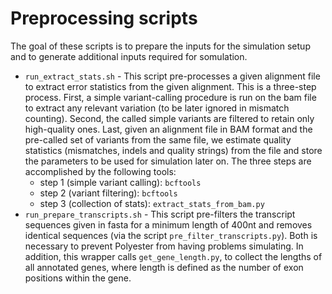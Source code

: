 Preprocessing scripts
=====================

The goal of these scripts is to prepare the inputs for the simulation setup and to generate additional inputs required for somulation.

- ``run_extract_stats.sh`` - This script pre-processes a given alignment file to extract error statistics from the given alignment. This is a three-step process. First, a simple variant-calling procedure is run on the bam file to extract any relevant variation (to be later ignored in mismatch counting). Second, the called simple variants are filtered to retain only high-quality ones. Last, given an alignment file in BAM format and the pre-called set of variants from the same file, we estimate quality statistics (mismatches, indels and quality strings) from the file and store the parameters to be used for simulation later on. The three steps are accomplished by the following tools:
   - step 1 (simple variant calling): ``bcftools``
   - step 2 (variant filtering): ``bcftools``
   - step 3 (collection of stats): ``extract_stats_from_bam.py``
- ``run_prepare_transcripts.sh`` - This script pre-filters the transcript sequences given in fasta for a minimum length of 400nt and removes identical sequences (via the script ``pre_filter_transcripts.py``). Both is necessary to prevent Polyester from having problems simulating. In addition, this wrapper calls ``get_gene_length.py``, to collect the lengths of all annotated genes, where length is defined as the number of exon positions within the gene.

